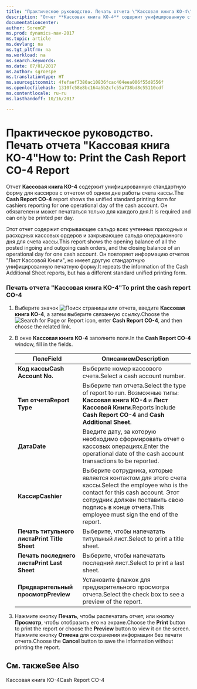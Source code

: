 ```yaml
---
title: "Практическое руководство. Печать отчета \"Кассовая книга КО-4\""
description: "Отчет **Кассовая книга КО-4** содержит унифицированную стандартную форму для кассиров с отчетом об одном дне работы счета кассы. Он обязателен и может печататься только для каждого дня."
documentationcenter: 
author: SorenGP
ms.prod: dynamics-nav-2017
ms.topic: article
ms.devlang: na
ms.tgt_pltfrm: na
ms.workload: na
ms.search.keywords: 
ms.date: 07/01/2017
ms.author: sgroespe
ms.translationtype: HT
ms.sourcegitcommit: 4fefaef7380ac10836fcac404eea006f55d8556f
ms.openlocfilehash: 1310fc58e8bc164a5b2cfc55a738bd8c55110cdf
ms.contentlocale: ru-ru
ms.lasthandoff: 10/16/2017

---
```

# <a name="how-to-print-the-cash-report-co-4-report"></a><span data-ttu-id="a3619-104">Практическое руководство. Печать отчета "Кассовая книга КО-4"</span><span class="sxs-lookup"><span data-stu-id="a3619-104">How to: Print the Cash Report CO-4 Report</span></span>
<span data-ttu-id="a3619-105">Отчет **Кассовая книга КО-4** содержит унифицированную стандартную форму для кассиров с отчетом об одном дне работы счета кассы.</span><span class="sxs-lookup"><span data-stu-id="a3619-105">The **Cash Report CO-4** report shows the unified standard printing form for cashiers reporting for one operational day of the cash account.</span></span> <span data-ttu-id="a3619-106">Он обязателен и может печататься только для каждого дня.</span><span class="sxs-lookup"><span data-stu-id="a3619-106">It is required and can only be printed per day.</span></span>  
  
 <span data-ttu-id="a3619-107">Этот отчет содержит открывающее сальдо всех учтенных приходных и расходных кассовых ордеров и закрывающее сальдо операционного дня для счета кассы.</span><span class="sxs-lookup"><span data-stu-id="a3619-107">This report shows the opening balance of all the posted ingoing and outgoing cash orders, and the closing balance of an operational day for one cash account.</span></span> <span data-ttu-id="a3619-108">Он повторяет информацию отчетов "Лист Кассовой Книги", но имеет другую стандартную унифицированную печатную форму.</span><span class="sxs-lookup"><span data-stu-id="a3619-108">It repeats the information of the Cash Additional Sheet reports, but has a different standard unified printing form.</span></span>  
  
### <a name="to-print-the-cash-report-co-4"></a><span data-ttu-id="a3619-109">Печать отчета "Кассовая книга КО-4"</span><span class="sxs-lookup"><span data-stu-id="a3619-109">To print the cash report CO-4</span></span>  
  
1.  <span data-ttu-id="a3619-110">Выберите значок ![Поиск страницы или отчета](media/ui-search/search_small.png "Значок поиска страницы или отчета"), введите **Кассовая книга КО-4**, а затем выберите связанную ссылку.</span><span class="sxs-lookup"><span data-stu-id="a3619-110">Choose the ![Search for Page or Report](media/ui-search/search_small.png "Search for Page or Report icon") icon, enter **Cash Report CO-4**, and then choose the related link.</span></span>  
  
2.  <span data-ttu-id="a3619-111">В окне **Кассовая книга КО-4** заполните поля.</span><span class="sxs-lookup"><span data-stu-id="a3619-111">In the **Cash Report CO-4** window, fill in the fields.</span></span>  
  
    |<span data-ttu-id="a3619-112">Поле</span><span class="sxs-lookup"><span data-stu-id="a3619-112">Field</span></span>|<span data-ttu-id="a3619-113">Описанием</span><span class="sxs-lookup"><span data-stu-id="a3619-113">Description</span></span>|  
    |---------------------------------|---------------------------------------|  
    |<span data-ttu-id="a3619-114">**Код кассы**</span><span class="sxs-lookup"><span data-stu-id="a3619-114">**Cash Account No.**</span></span>|<span data-ttu-id="a3619-115">Выберите номер кассового счета.</span><span class="sxs-lookup"><span data-stu-id="a3619-115">Select a cash account number.</span></span>|  
    |<span data-ttu-id="a3619-116">**Тип отчета**</span><span class="sxs-lookup"><span data-stu-id="a3619-116">**Report Type**</span></span>|<span data-ttu-id="a3619-117">Выберите тип отчета.</span><span class="sxs-lookup"><span data-stu-id="a3619-117">Select the type of report to run.</span></span> <span data-ttu-id="a3619-118">Возможные типы: **Кассовая книга КО-4** и **Лист Кассовой Книги**.</span><span class="sxs-lookup"><span data-stu-id="a3619-118">Reports include **Cash Report CO-4** and **Cash Additional Sheet**.</span></span>|  
    |<span data-ttu-id="a3619-119">**Дата**</span><span class="sxs-lookup"><span data-stu-id="a3619-119">**Date**</span></span>|<span data-ttu-id="a3619-120">Введите дату, за которую необходимо сформировать отчет о кассовых операциях.</span><span class="sxs-lookup"><span data-stu-id="a3619-120">Enter the operational date of the cash account transactions to be reported.</span></span>|  
    |<span data-ttu-id="a3619-121">**Кассир**</span><span class="sxs-lookup"><span data-stu-id="a3619-121">**Cashier**</span></span>|<span data-ttu-id="a3619-122">Выберите сотрудника, которые является контактом для этого счета кассы.</span><span class="sxs-lookup"><span data-stu-id="a3619-122">Select the employee who is the contact for this cash account.</span></span> <span data-ttu-id="a3619-123">Этот сотрудник должен поставить свою подпись в конце отчета.</span><span class="sxs-lookup"><span data-stu-id="a3619-123">This employee must sign the end of the report.</span></span>|  
    |<span data-ttu-id="a3619-124">**Печать титульного листа**</span><span class="sxs-lookup"><span data-stu-id="a3619-124">**Print Title Sheet**</span></span>|<span data-ttu-id="a3619-125">Выберите, чтобы напечатать титульный лист.</span><span class="sxs-lookup"><span data-stu-id="a3619-125">Select to print a title sheet.</span></span>|  
    |<span data-ttu-id="a3619-126">**Печать последнего листа**</span><span class="sxs-lookup"><span data-stu-id="a3619-126">**Print Last Sheet**</span></span>|<span data-ttu-id="a3619-127">Выберите, чтобы напечатать последний лист.</span><span class="sxs-lookup"><span data-stu-id="a3619-127">Select to print a last sheet.</span></span>|  
    |<span data-ttu-id="a3619-128">**Предварительный просмотр**</span><span class="sxs-lookup"><span data-stu-id="a3619-128">**Preview**</span></span>|<span data-ttu-id="a3619-129">Установите флажок для предварительного просмотра отчета.</span><span class="sxs-lookup"><span data-stu-id="a3619-129">Select the check box to see a preview of the report.</span></span>|  
  
3.  <span data-ttu-id="a3619-130">Нажмите кнопку **Печать**, чтобы распечатать отчет, или кнопку **Просмотр**, чтобы отобразить его на экране.</span><span class="sxs-lookup"><span data-stu-id="a3619-130">Choose the **Print** button to print the report or choose the **Preview** button to view it on the screen.</span></span> <span data-ttu-id="a3619-131">Нажмите кнопку **Отмена** для сохранения информации без печати отчета.</span><span class="sxs-lookup"><span data-stu-id="a3619-131">Choose the **Cancel** button to save the information without printing the report.</span></span>  
  
## <a name="see-also"></a><span data-ttu-id="a3619-132">См. также</span><span class="sxs-lookup"><span data-stu-id="a3619-132">See Also</span></span>  
 <span data-ttu-id="a3619-133">Кассовая книга КО-4</span><span class="sxs-lookup"><span data-stu-id="a3619-133">Cash Report CO-4</span></span>
